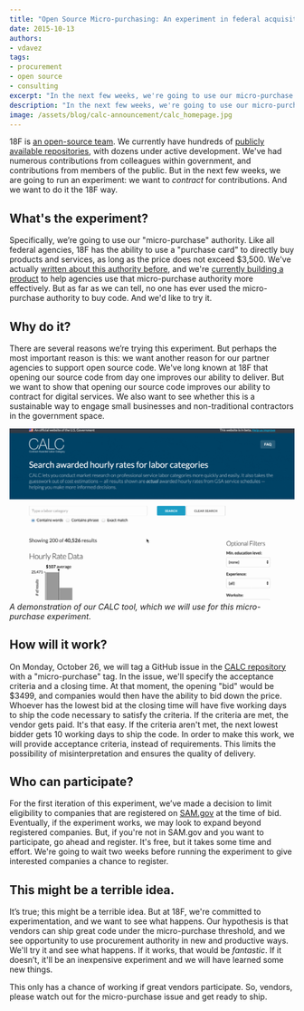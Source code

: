 ```yaml
---
title: "Open Source Micro-purchasing: An experiment in federal acquisition"
date: 2015-10-13
authors:
- vdavez
tags:
- procurement
- open source
- consulting
excerpt: "In the next few weeks, we're going to use our micro-purchase authority to run an experiment to contract for open source contributions to our active projects."
description: "In the next few weeks, we're going to use our micro-purchase authority to run an experiment to contract for open source contributions to our active projects."
image: /assets/blog/calc-announcement/calc_homepage.jpg
---
```


18F is [an open-source team](https://github.com/18F/open-source-policy/blob/master/policy.md). We currently have hundreds of [publicly available repositories](https://github.com/18f), with dozens under active development. We've had numerous contributions from colleagues within government, and contributions from members of the public. But in the next few weeks, we are going to run an experiment: we want to *contract* for contributions. And we want to do it the 18F way.

## What's the experiment?

Specifically, we’re going to use our "micro-purchase" authority. Like all federal agencies, 18F has the ability to use a "purchase card" to directly buy products and services, as long as the price does not exceed $3,500. We've actually [written about this authority before](https://18f.gsa.gov/2015/08/06/communicart-tool-will-streamline-purchase-card-process/), and we're [currently building a product](https://18f.gsa.gov/dashboard/project/C2/) to help agencies use that micro-purchase authority more effectively. But as far as we can tell, no one has ever used the micro-purchase authority to buy code. And we'd like to try it.

## Why do it?

There are several reasons we’re trying this experiment. But perhaps the most important reason is this: we want another reason for our partner agencies to support open source code. We've long known at 18F that opening our source code from day one improves our ability to deliver. But we want to show that opening our source code improves our ability to contract for digital services. We also want to see whether this is a sustainable way to engage small businesses and non-traditional contractors in the government space.

![An animation of how the CALC tool works](/assets/blog/calc-announcement/calc_demo.gif)
*A demonstration of our CALC tool, which we will use for this micro-purchase experiment.*

## How will it work?

On Monday, October 26, we will tag a GitHub issue in the [CALC repository](https://github.com/18F/calc) with a "micro-purchase" tag. In the issue, we'll specify the acceptance criteria and a closing time. At that moment, the opening "bid" would be $3499, and companies would then have the ability to bid down the price. Whoever has the lowest bid at the closing time will have five working days to ship the code necessary to satisfy the criteria. If the criteria are met, the vendor gets paid. It's that easy. If the criteria aren't met, the next lowest bidder gets 10 working days to ship the code. In order to make this work, we will provide acceptance criteria, instead of requirements. This limits the possibility of misinterpretation and ensures the quality of delivery.

## Who can participate?

For the first iteration of this experiment, we’ve made a decision to limit eligibility to companies that are registered on [SAM.gov](https://sam.gov) at the time of bid. Eventually, if the experiment works, we may look to expand beyond registered companies. But, if you're not in SAM.gov and you want to participate, go ahead and register. It's free, but it takes some time and effort. We're going to wait two weeks before running the experiment to give interested companies a chance to register.

## This might be a terrible idea.

It’s true; this might be a terrible idea. But at 18F, we're committed to experimentation, and we want to see what happens. Our hypothesis is that vendors can ship great code under the micro-purchase threshold, and we see opportunity to use procurement authority in new and productive ways. We'll try it and see what happens. If it works, that would be *fantastic*. If it doesn’t, it'll be an inexpensive experiment and we will have learned some new things.

This only has a chance of working if great vendors participate. So, vendors, please watch out for the micro-purchase issue and get ready to ship.
